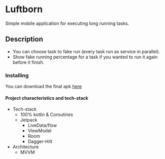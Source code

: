 # Luftborn
Simple mobile application for executing long running tasks.
## Description
* You can choose task to fake run (every task run as service in parallel).
* Show fake running percentage for a task if you wanted to run it again before it finish.


### Installing
You can download the final apk [here]([https://drive.google.com/file/d/1siGxSmiyh8fQ6qxTvUTiYHNIZ-Q_CtSt/view?usp=sharing](https://drive.google.com/file/d/1HEk9PhcgM9TyL0IgyCqclEi7Kz9-nWi4/view?usp=sharing))

#### Project characteristics and tech-stack
* Tech-stack
    * 100% kotlin & Coroutines
    * Jetpack
        * LiveData/flow
        * ViewModel
        * Room 
        * Dagger-Hilt
* Architecture
    * MVVM

